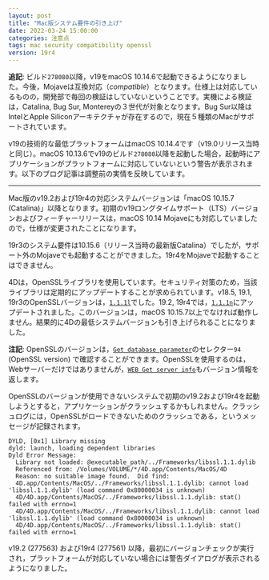 ```yaml
---
layout: post
title: "Mac版システム要件の引き上げ"
date: 2022-03-24 15:00:00
categories: 注意点
tags: mac security compatibility openssl
version: 19r4
---
```


**追記**: ビルド`278080`以降，v19をmacOS 10.14.6で起動できるようになりました。今後，Mojaveは互換対応（*compatible*）となります。仕様上は対応しているものの，開発部で毎回の検証はしていないということです。実機による検証は，Catalina, Bug Sur, Montereyの３世代が対象となります。Bug Sur以降はIntelとApple Siliconアーキテクチャが存在するので，現在５種類のMacがサポートされています。

v19の技術的な最低プラットフォームはmacOS 10.14.4です（v19.0リリース当時と同じ）。macOS 10.13.6でv19のビルド`278080`以降を起動した場合，起動時にアプリケーションがプラットフォームに対応していないという警告が表示されます。以下のブログ記事は調整前の実情を反映しています。

---

Mac版のv19.2および19r4の対応システムバージョンは「macOS 10.15.7 (Catalina)」以降となります。初期のv19ロングタイムサポート（LTS）バージョンおよびフィーチャーリリースは，macOS 10.14 Mojaveにも対応していましたので，仕様が変更されたことになります。

19r3のシステム要件は10.15.6（リリース当時の最新版Catalina）でしたが，サポート外のMojaveでも起動することができました。19r4をMojaveで起動することはできません。

4Dは，OpenSSLライブラリを使用しています。セキュリティ対策のため，当該ライブラリは定期的にアップデートすることが求められています。v18.5, 19.1, 19r3のOpenSSLバージョンは，[`1.1.1l`](https://www.openssl.org/news/openssl-1.1.1-notes.html)でした。19.2, 19r4では，[`1.1.1n`](https://www.openssl.org/news/openssl-1.1.1-notes.html)にアップデートされました。このバージョンは，macOS 10.15.7以上でなければ動作しません。結果的に4Dの最低システムバージョンも引き上げられることになりました。

**注記**: OpenSSLのバージョンは，[`Get database parameter`](https://doc.4d.com/4Dv19/4D/19.1/Get-database-parameter.301-5653579.ja.html)のセレクター`94` (OpenSSL version) で確認することができます。OpenSSLを使用するのは，Webサーバーだけではありませんが，[`WEB Get server info`](https://doc.4d.com/4Dv19/4D/19.1/WEB-Get-server-info.301-5652857.ja.html)もバージョン情報を返します。

OpenSSLのバージョンが使用できないシステムで初期のv19.2および19r4を起動しようとすると，アプリケーションがクラッシュするかもしれません。クラッシュログには，OpenSSLがロードできないためのクラッシュである，というメッセージが記録されます。

```
DYLD, [0x1] Library missing
dyld: launch, loading dependent libraries
Dyld Error Message:
  Library not loaded: @executable_path/../Frameworks/libssl.1.1.dylib
  Referenced from: /Volumes/VOLUME/*/4D.app/Contents/MacOS/4D
  Reason: no suitable image found.  Did find:
  4D.app/Contents/MacOS/../Frameworks/libssl.1.1.dylib: cannot load 'libssl.1.1.dylib' (load command 0x80000034 is unknown)
  4D/4D.app/Contents/MacOS/../Frameworks/libssl.1.1.dylib: stat() failed with errno=1
  4D/4D.app/Contents/MacOS/../Frameworks/libssl.1.1.dylib: cannot load 'libssl.1.1.dylib' (load command 0x80000034 is unknown)
  4D/4D.app/Contents/MacOS/../Frameworks/libssl.1.1.dylib: stat() failed with errno=1
```

v19.2 (277563) および19r4 (277561) 以降，最初にバージョンチェックが実行され，プラットフォームが対応していない場合には警告ダイアログが表示されるようになりました。
